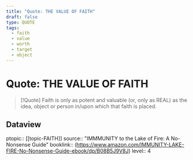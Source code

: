 ```yaml
---
title: "Quote: THE VALUE OF FAITH"
draft: false
type: QUOTE
tags:
  - faith
  - value
  - worth
  - target
  - object
---
```


# Quote: THE VALUE OF FAITH
> [!Quote]
> Faith is only as potent and valuable (or, only as REAL) as the idea, object or person in/upon which that faith is placed.

## Dataview
ptopic:: [[topic-FAITH]]
source:: "IMMMUNITY to the Lake of Fire: A No-Nonsense Guide"
booklink:: (https://www.amazon.com/IMMUNITY-LAKE-FIRE-No-Nonsense-Guide-ebook/dp/B08B5J9V8J)
level:: 4